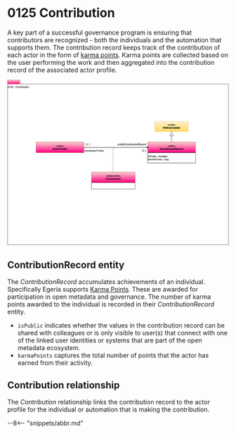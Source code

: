<!-- SPDX-License-Identifier: CC-BY-4.0 -->
<!-- Copyright Contributors to the Egeria project. -->

# 0125 Contribution

A key part of a successful governance program is ensuring that contributors are recognized - both the individuals and the automation that supports them.  The contribution record keeps track of the contribution of each actor in the form of [karma points](/concepts/karma-point).  Karma points are collected based on the user performing the work and then aggregated into the contribution record of the associated actor profile.

![UML](0125-Contribution.svg)

## ContributionRecord entity

The *ContributionRecord* accumulates achievements of an individual. Specifically Egeria supports [Karma Points](/concepts/karma-point). These are awarded for participation in open metadata and governance. The number of karma points awarded to the individual is recorded in their *ContributionRecord* entity.

- `isPublic` indicates whether the values in the contribution record can be shared with colleagues or is only visible to user(s) that connect with one of the linked user identities or systems that are part of the open metadata ecosystem.
- `karmaPoints` captures the total number of points that the actor has earned from their activity.


## Contribution relationship

The *Contribution* relationship links the contribution record to the actor profile for the individual or automation that is making the contribution.


--8<-- "snippets/abbr.md"
